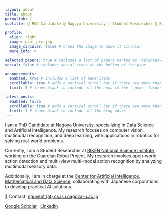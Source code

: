 ```yaml
---
layout: about
title: about
permalink: /
subtitle: 🔬 PhD Candidate @ Nagoya University | Student Researcher @ RIKEN 

profile:
  align: right
  image: prof_pic.jpg
  image_circular: false # crops the image to make it circular
  more_info: >

selected_papers: true # includes a list of papers marked as "selected={true}"
social: false # includes social icons at the bottom of the page

announcements:
  enabled: true # includes a list of news items
  scrollable: true # adds a vertical scroll bar if there are more than 3 news items
  limit: 5 # leave blank to include all the news in the `_news` folder

latest_posts:
  enabled: false
  scrollable: true # adds a vertical scroll bar if there are more than 3 new posts items
  limit: 3 # leave blank to include all the blog posts
---
```


I am a PhD Candidate at [Nagoya University](https://www.nagoya-u.ac.jp/), specializing in Data Science and Artificial Intelligence. My research focuses on computer vision, multimodal recognition, and deep learning, with applications in robotics for solving real-world problems.

Currently, I am a Student Researcher at [RIKEN National Science Institute](https://www.riken.jp/), working on the Guardian Robot Project. My research involves open-world action detection and multi-view multi-modal action recognition by analyzing multimodal sensory data. 

Additionally, I am in charge at the [Center for Artificial Intelligence, Mathematical and Data Science](https://www.mds.nagoya-u.ac.jp/), collaborating with Japanese corporations to develop practical AI solutions.

📩 Contact: <a href="mailto:nguyent@cs.is.i.nagoya-u.ac.jp" target="_blank" rel="noopener noreferrer">nguyent (at) cs.is.i.nagoya-u.ac.jp</a>

<a href="https://scholar.google.com/citations?user=QSV452QAAAAJ&hl=en" target="_blank" rel="noopener noreferrer"><i class="fa-brands fa-google-scholar"></i> Google Scholar</a>&nbsp;&nbsp;
<a href="https://www.linkedin.com/in/thanhhff/" target="_blank" rel="noopener noreferrer"><i class="fa-brands fa-linkedin"></i> LinkedIn</a>